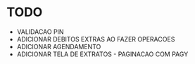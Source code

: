 # TODO 
- VALIDACAO PIN
- ADICIONAR DEBITOS EXTRAS AO FAZER OPERACOES
- ADICIONAR AGENDAMENTO
- ADICIONAR TELA DE EXTRATOS - PAGINACAO COM PAGY

